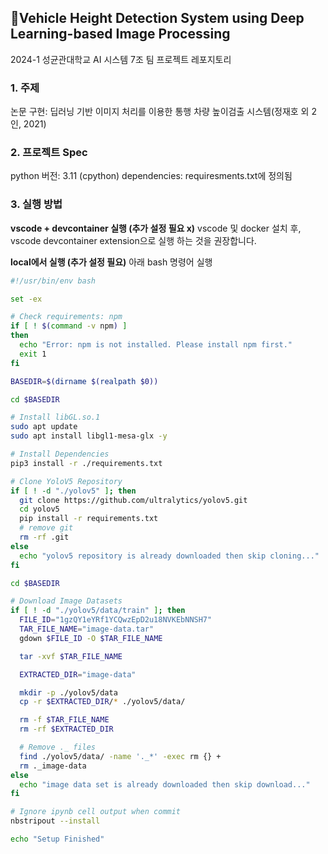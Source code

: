 ## Vehicle Height Detection System using Deep Learning-based Image Processing
2024-1 성균관대학교 AI 시스템 7조 팀 프로젝트 레포지토리

### 1. 주제
논문 구현: 딥러닝 기반 이미지 처리를 이용한 통행 차량 높이검출 시스템(정재호 외 2인, 2021)

### 2. 프로젝트 Spec
python 버전: 3.11 (cpython)
dependencies: requiresments.txt에 정의됨

### 3. 실행 방법
**vscode + devcontainer 실행 (추가 설정 필요 x)**
vscode 및 docker 설치 후, vscode devcontainer extension으로 실행 하는 것을 권장합니다.

**local에서 실행 (추가 설정 필요)**
아래 bash 명령어 실행
```bash
#!/usr/bin/env bash

set -ex

# Check requirements: npm
if [ ! $(command -v npm) ]
then
  echo "Error: npm is not installed. Please install npm first."
  exit 1
fi

BASEDIR=$(dirname $(realpath $0))

cd $BASEDIR

# Install libGL.so.1
sudo apt update
sudo apt install libgl1-mesa-glx -y

# Install Dependencies
pip3 install -r ./requirements.txt

# Clone YoloV5 Repository
if [ ! -d "./yolov5" ]; then
  git clone https://github.com/ultralytics/yolov5.git
  cd yolov5
  pip install -r requirements.txt
  # remove git
  rm -rf .git
else
  echo "yolov5 repository is already downloaded then skip cloning..."
fi

cd $BASEDIR

# Download Image Datasets
if [ ! -d "./yolov5/data/train" ]; then
  FILE_ID="1gzQY1eYRf1YCQwzEpD2u18NVKEbNNSH7"
  TAR_FILE_NAME="image-data.tar"
  gdown $FILE_ID -O $TAR_FILE_NAME

  tar -xvf $TAR_FILE_NAME

  EXTRACTED_DIR="image-data"

  mkdir -p ./yolov5/data
  cp -r $EXTRACTED_DIR/* ./yolov5/data/

  rm -f $TAR_FILE_NAME
  rm -rf $EXTRACTED_DIR

  # Remove ._ files
  find ./yolov5/data/ -name '._*' -exec rm {} +
  rm ._image-data
else
  echo "image data set is already downloaded then skip download..."
fi

# Ignore ipynb cell output when commit
nbstripout --install

echo "Setup Finished"
```
